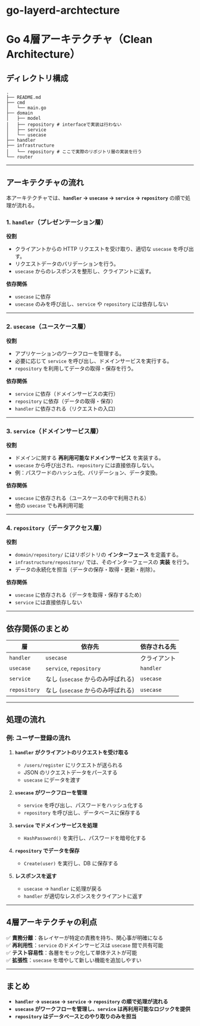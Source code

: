 # go-layerd-archtecture

# Go 4層アーキテクチャ（Clean Architecture）

## **ディレクトリ構成**

```
.
├── README.md
├── cmd
│   └── main.go
├── domain
│   ├── model
│   ├── repository # interfaceで実装は行わない
│   ├── service
│   └── usecase
├── handler
├── infrastructure
│   └── repository # ここで実際のリポジトリ層の実装を行う
└── router
```

---

## **アーキテクチャの流れ**
本アーキテクチャでは、**`handler` → `usecase` → `service` → `repository`** の順で処理が流れる。

### **1. `handler`（プレゼンテーション層）**
**役割**
- クライアントからの HTTP リクエストを受け取り、適切な `usecase` を呼び出す。
- リクエストデータのバリデーションを行う。
- `usecase` からのレスポンスを整形し、クライアントに返す。

**依存関係**
- `usecase` に依存
- `usecase` のみを呼び出し、`service` や `repository` には依存しない

---

### **2. `usecase`（ユースケース層）**
**役割**
- アプリケーションのワークフローを管理する。
- 必要に応じて `service` を呼び出し、ドメインサービスを実行する。
- `repository` を利用してデータの取得・保存を行う。

**依存関係**
- `service` に依存（ドメインサービスの実行）
- `repository` に依存（データの取得・保存）
- `handler` に依存される（リクエストの入口）

---

### **3. `service`（ドメインサービス層）**
**役割**
- ドメインに関する **再利用可能なドメインサービス** を実装する。
- `usecase` から呼び出され、`repository` には直接依存しない。
- 例：パスワードのハッシュ化、バリデーション、データ変換。

**依存関係**
- `usecase` に依存される（ユースケースの中で利用される）
- 他の `usecase` でも再利用可能

---

### **4. `repository`（データアクセス層）**
**役割**
- `domain/repository/` にはリポジトリの **インターフェース** を定義する。
- `infrastructure/repository/` では、そのインターフェースの **実装** を行う。
- データの永続化を担当（データの保存・取得・更新・削除）。

**依存関係**
- `usecase` に依存される（データを取得・保存するため）
- `service` には直接依存しない

---

## **依存関係のまとめ**
| 層           | 依存先                            | 依存される先 |
| ------------ | --------------------------------- | ------------ |
| `handler`    | `usecase`                         | クライアント |
| `usecase`    | `service`, `repository`           | `handler`    |
| `service`    | なし (`usecase` からのみ呼ばれる) | `usecase`    |
| `repository` | なし (`usecase` からのみ呼ばれる) | `usecase`    |

---

## **処理の流れ**
### **例: ユーザー登録の流れ**
1. **`handler` がクライアントのリクエストを受け取る**
   - `/users/register` にリクエストが送られる
   - JSON のリクエストデータをパースする
   - `usecase` にデータを渡す

2. **`usecase` がワークフローを管理**
   - `service` を呼び出し、パスワードをハッシュ化する
   - `repository` を呼び出し、データベースに保存する

3. **`service` でドメインサービスを処理**
   - `HashPassword()` を実行し、パスワードを暗号化する

4. **`repository` でデータを保存**
   - `Create(user)` を実行し、DB に保存する

5. **レスポンスを返す**
   - `usecase` → `handler` に処理が戻る
   - `handler` が適切なレスポンスをクライアントに返す

---

## **4層アーキテクチャの利点**
✅ **責務分離**：各レイヤーが特定の責務を持ち、関心事が明確になる  
✅ **再利用性**：`service` のドメインサービスは `usecase` 間で共有可能  
✅ **テスト容易性**：各層をモック化して単体テストが可能  
✅ **拡張性**：`usecase` を増やして新しい機能を追加しやすい  

---

## **まとめ**
- **`handler` → `usecase` → `service` → `repository` の順で処理が流れる**
- **`usecase` がワークフローを管理し、`service` は再利用可能なロジックを提供**
- **`repository` はデータベースとのやり取りのみを担当**